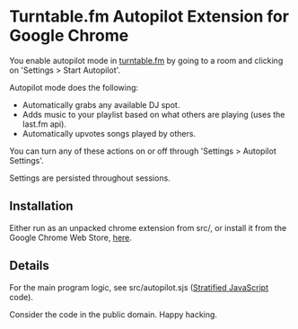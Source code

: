 Turntable.fm Autopilot Extension for Google Chrome
==================================================

You enable autopilot mode in [turntable.fm](http://turntable.fm/) by going to a room and clicking on 'Settings > Start Autopilot'.

Autopilot mode does the following:

- Automatically grabs any available DJ spot.
- Adds music to your playlist based on what others are playing (uses the last.fm api).
- Automatically upvotes songs played by others.

You can turn any of these actions on or off through 'Settings > Autopilot Settings'.

Settings are persisted throughout sessions.


Installation
------------

Either run as an unpacked chrome extension from src/, or install it from the Google Chrome Web Store, [here](https://chrome.google.com/webstore/detail/nnldmhlcgdkhgbnekldmppjoffikbclm).

Details
-------

For the main program logic, see src/autopilot.sjs ([Stratified JavaScript](http://onilabs.com/stratifiedjs) code).

Consider the code in the public domain. Happy hacking.
